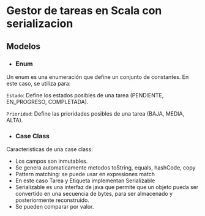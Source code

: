 # Gestor de tareas en Scala con serializacion

## Modelos
- ### Enum
Un enum es una enumeración que define un conjunto de constantes. En este caso, se utiliza para:

`Estado`: Define los estados posibles de una tarea (PENDIENTE, EN_PROGRESO, COMPLETADA).

`Prioridad`: Define las prioridades posibles de una tarea (BAJA, MEDIA, ALTA).

- ### Case Class
Caracteristicas de una case class:

- Los campos son inmutables.
- Se genera automaticamente metodos toString, equals, hashCode, copy
- Pattern matching: se puede usar en expresiones match
- En este caso Tarea y Etiqueta implementan Serializable
- Serializable es una interfaz de java que permite que un objeto pueda ser convertido en una secuencia de bytes, para ser almacenado y posteriormente reconstruido.
- Se pueden comparar por valor.
